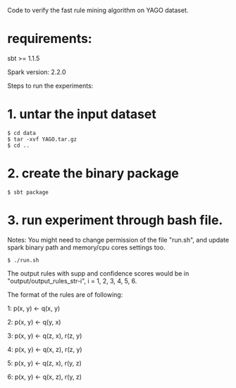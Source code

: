 Code to verify the fast rule mining algorithm on YAGO dataset.

# requirements:
sbt >= 1.1.5

Spark version: 2.2.0

Steps to run the experiments:

# 1. untar the input dataset

```console
$ cd data
$ tar -xvf YAGO.tar.gz
$ cd ..
```
# 2. create the binary package
```console
$ sbt package
```

# 3. run experiment through bash file.
Notes:
You might need to change permission of the file "run.sh", and update spark binary path and memory/cpu cores settings too.

```console
$ ./run.sh
```

The output rules with supp and confidence scores would be in "output/output_rules_str-i", i = 1, 2, 3, 4, 5, 6.

The format of the rules are of following:

1: p(x, y) <- q(x, y)

2: p(x, y) <- q(y, x)

3: p(x, y) <- q(z, x), r(z, y)

4: p(x, y) <- q(x, z), r(z, y)

5: p(x, y) <- q(z, x), r(y, z)

6: p(x, y) <- q(x, z), r(y, z)
